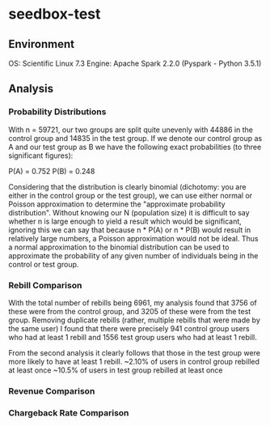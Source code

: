 # seedbox-test

## Environment 
OS: Scientific Linux 7.3
Engine: Apache Spark 2.2.0 (Pyspark - Python 3.5.1)

## Analysis

### Probability Distributions
With n = 59721, our two groups are split quite unevenly with 44886 in the control group and 14835 in the test group.
If we denote our control group as A and our test group as B we have the following exact probabilities (to three significant figures):

P(A) = 0.752
P(B) = 0.248

Considering that the distribution is clearly binomial (dichotomy: you are either in the control group or the test group), we can use either normal or Poisson approximation to determine the "approximate probability distribution". Without knowing our N (population size) it is difficult to say whether n is large enough to yield a result which would be significant, ignoring this we can say that because n * P(A) or n * P(B) would result in relatively large numbers, a Poisson approximation would not be ideal. Thus a normal approximation to the binomial distribution can be used to approximate the probability of any given number of individuals being in the control or test group.

### Rebill Comparison
With the total number of rebills being 6961, my analysis found that 3756 of these were from the control group, and 3205 of these were from the test group.
Removing duplicate rebills (rather, multiple rebills that were made by the same user) I found that there were precisely 941 control group users who had at least 1 rebill and 1556 test group users who had at least 1 rebill.

From the second analysis it clearly follows that those in the test group were more likely to have at least 1 rebill.
~2.10% of users in control group rebilled at least once
~10.5% of users in test group rebilled at least once

### Revenue Comparison

### Chargeback Rate Comparison